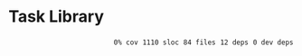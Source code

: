 # Task Library


<p align="right">
    <code>0% cov</code>&nbsp;
    <code>1110 sloc</code>&nbsp;
    <code>84 files</code>&nbsp;
    <code>12 deps</code>&nbsp;
    <code>0 dev deps</code>
</p>



<!-- START doctoc -->
<!-- END doctoc -->
